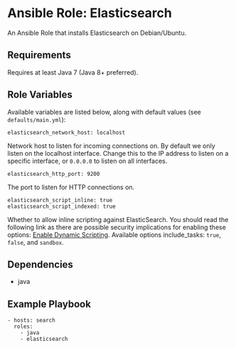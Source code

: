 # Ansible Role: Elasticsearch

An Ansible Role that installs Elasticsearch on Debian/Ubuntu.

## Requirements

Requires at least Java 7 (Java 8+ preferred).

## Role Variables
Available variables are listed below, along with default values (see `defaults/main.yml`):

    elasticsearch_network_host: localhost

Network host to listen for incoming connections on. By default we only listen on the localhost interface. Change this to the IP address to listen on a specific interface, or `0.0.0.0` to listen on all interfaces.

    elasticsearch_http_port: 9200

The port to listen for HTTP connections on.

    elasticsearch_script_inline: true
    elasticsearch_script_indexed: true

Whether to allow inline scripting against ElasticSearch. You should read the following link as there are possible security implications for enabling these options: [Enable Dynamic Scripting](https://www.elastic.co/guide/en/elasticsearch/reference/current/modules-scripting.html#enable-dynamic-scripting). Available options include_tasks: `true`, `false`, and `sandbox`.

## Dependencies

  - java

## Example Playbook

    - hosts: search
      roles:
        - java
        - elasticsearch
